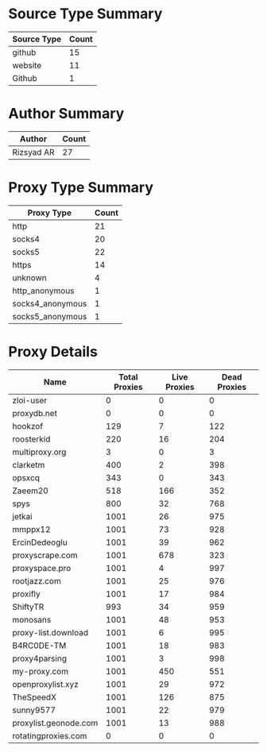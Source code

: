 # Source Type Summary

| Source Type | Count |
|-------------|-------|
| github | 15 |
| website | 11 |
| Github | 1 |


# Author Summary

| Author | Count |
|--------|-------|
| Rizsyad AR | 27 |


# Proxy Type Summary

| Proxy Type | Count |
|------------|-------|
| http | 21 |
| socks4 | 20 |
| socks5 | 22 |
| https | 14 |
| unknown | 4 |
| http_anonymous | 1 |
| socks4_anonymous | 1 |
| socks5_anonymous | 1 |


# Proxy Details

| Name | Total Proxies | Live Proxies | Dead Proxies |
|------|---------------|--------------|---------------|
| zloi-user | 0 | 0 | 0 |
| proxydb.net | 0 | 0 | 0 |
| hookzof | 129 | 7 | 122 |
| roosterkid | 220 | 16 | 204 |
| multiproxy.org | 3 | 0 | 3 |
| clarketm | 400 | 2 | 398 |
| opsxcq | 343 | 0 | 343 |
| Zaeem20 | 518 | 166 | 352 |
| spys | 800 | 32 | 768 |
| jetkai | 1001 | 26 | 975 |
| mmppx12 | 1001 | 73 | 928 |
| ErcinDedeoglu | 1001 | 39 | 962 |
| proxyscrape.com | 1001 | 678 | 323 |
| proxyspace.pro | 1001 | 4 | 997 |
| rootjazz.com | 1001 | 25 | 976 |
| proxifly | 1001 | 17 | 984 |
| ShiftyTR | 993 | 34 | 959 |
| monosans | 1001 | 48 | 953 |
| proxy-list.download | 1001 | 6 | 995 |
| B4RC0DE-TM | 1001 | 18 | 983 |
| proxy4parsing | 1001 | 3 | 998 |
| my-proxy.com | 1001 | 450 | 551 |
| openproxylist.xyz | 1001 | 29 | 972 |
| TheSpeedX | 1001 | 126 | 875 |
| sunny9577 | 1001 | 22 | 979 |
| proxylist.geonode.com | 1001 | 13 | 988 |
| rotatingproxies.com | 0 | 0 | 0 |
